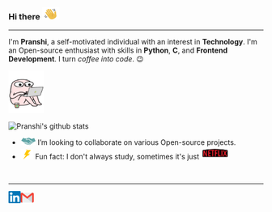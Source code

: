 ### Hi there <img src='https://github.com/pranshi112/pranshi112/blob/master/assets/hey.gif' width='35px' height='25px'>
---

<p>
I'm <b>Pranshi</b>, a self-motivated individual with an interest in <b>Technology</b>. I'm an Open-source enthusiast with skills in <b>Python</b>, <b>C</b>, and <b>Frontend Development</b>. I turn <em>coffee into code</em>. 😉
</p>

<img src='https://github.com/pranshi112/pranshi112/blob/master/assets/code.gif' width='70px' height='85px'>

![Pranshi's github stats](https://github-readme-stats.vercel.app/api?username=pranshi112&show_icons=true&hide_border=true)

<!-- - <img src='https://github.com/pranshi112/pranshi112/blob/master/assets/dsa.gif' width='30px' height='35px'>  I’m currently learning Data Structures and Algorithms.-->
- <img src='https://github.com/pranshi112/pranshi112/blob/master/assets/collaborate.gif' width='30px' height='15px'> I’m looking to collaborate on various Open-source projects.
- <img src='https://github.com/pranshi112/pranshi112/blob/master/assets/fun.gif' width='25px' height='20px'> Fun fact: I don't always study, sometimes it's just <img src='https://github.com/pranshi112/pranshi112/blob/master/assets/netflix.gif' width='55px' height='25px'>

<br>

---
  <a href="https://www.linkedin.com/in/pranshi-jindal-128526198/">
    <img align="left" alt="Pranshi Jindal | Linkedin" width="24px" src="https://github.com/pranshi112/pranshi112/blob/master/assets/linkedin.svg" />
  </a>
  <a href="mailto:apranshi11@gmail.com">
    <img align="left" alt="Pranshi Jindal | Gmail" width="26px" src="https://github.com/pranshi112/pranshi112/blob/master/assets/gmail.svg" />
  </a>
